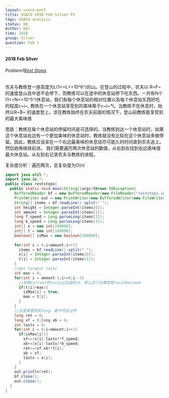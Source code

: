 ```yaml
---
layout: usaco-post
title: USACO 2018 Feb Silver P1
tags: USACO-analysis
status: OK
Author: bbl
time: 2018
group: Silver
question: Feb 1
---
```




#### 2018 Feb Silver

###### Problem1[Rest Stops](http://www.usaco.org/index.php?page=viewproblem2&cpid=810&lang=en)

农夫与教练登一座高度为L(1<=L<=10^6^)的山。在登山的过程中，农夫以 R~F~ 的速度登山且中途不会停下，而教练可以在途中的休息站停下吃东西。一共有N个(1<=N<=10^5^)休息站，我们有每个休息站的相对位置以及每个休息站东西好吃的程度c~i~, 教练在一个休息站享受到的美味等于c~i~*t。当教练不在休息时，始终以R~B~ 的速度登上。求在教练始终在农夫前面的情况下，登山前教练能享受到的最大美味值

思路：教练在每个休息站的停留时间是可选择的。当教练到达一个休息站时，如果这个休息站右边有一个更加美味的休息站时，教练就没有比较在这个休息站多做停留。因此，教练应该呆在一个右边最美味的休息站尽可能久的时间直到农夫追上。然后她再继续前进。
我们需要遍历两次休息站的数值，从右到左找到右边美味值最大休息站。从左到右记录农夫与教练的进程。

复杂度分析：遍历两次，总复杂度为O(n)

```java
import java.util.*;
import java.io.*;
public class reststops{
  public static void main(String[]args)throws IOException{
    BufferedReader bf = new BufferedReader(new FileReader("reststops.in"));
    PrintWriter out = new PrintWriter(new BufferedWriter(new FileWriter("reststops.out")));
    String[] items = bf.readLine().split(" ");
    int height = Integer.parseInt(items[0]);
    int amount = Integer.parseInt(items[1]);
    long f_speed = Long.parseLong(items[2]);
    long b_speed = Long.parseLong(items[3]);
    int[] x = new int[100000];
    int[] t = new int[100000];
    boolean[] isMax = new boolean[100000];
    
    for(int i = 0;i<amount;i++){
      items = bf.readLine().split(" ");
      x[i] = Integer.parseInt(items[0]);
      t[i] = Integer.parseInt(items[1]);
    }
    //get largest tasty
    int max = 0;
    for(int i = amount-1;i>=0;i--){
      //如果current的tasty比后面的大，那么这个位置就是localMaximum
      if(t[i]>max){
        isMax[i] = true;
        max = t[i];
      }
    }
    //这里需要用到long，要不然会过界
    long ret = 0;
    long xf = 0;long xb = 0;
    int lastx = 0;
    for(int i = 0;i<amount;i++){
      if(isMax[i]){
        xf+=(x[i]-lastx)*f_speed;
        xb+=(x[i]-lastx)*b_speed;
        ret+=(xf-xb)*t[i];
        xb = xf;
        lastx = x[i];
      }
    }
    out.println(ret);
    bf.close();
    out.close();
  }
}
```

